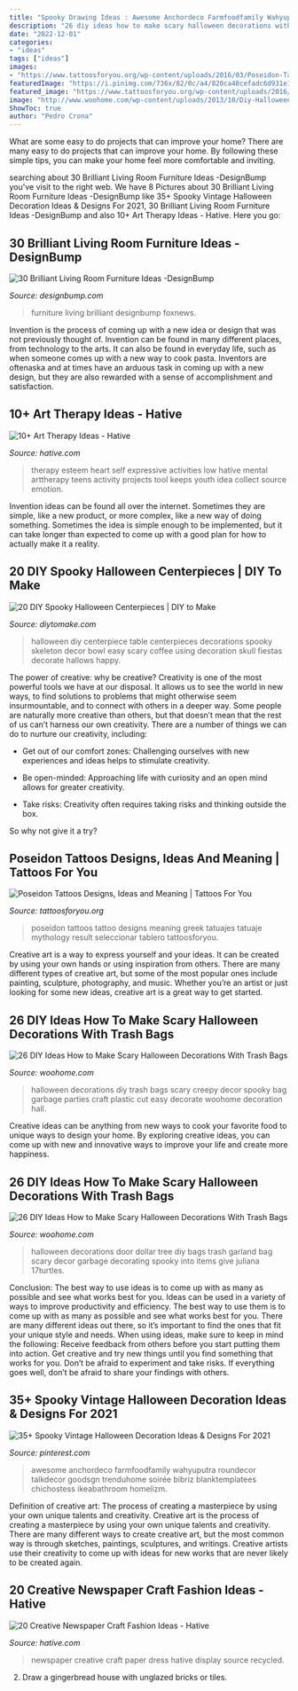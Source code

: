 ```yaml
---
title: "Spooky Drawing Ideas : Awesome Anchordeco Farmfoodfamily Wahyuputra Roundecor Talkdecor Goodsgn Trenduhome Soirée Bibriz Blanktemplatees Chichostess Ikeabathroom Homelizm"
description: "26 diy ideas how to make scary halloween decorations with trash bags"
date: "2022-12-01"
categories:
- "ideas"
tags: ["ideas"]
images:
- "https://www.tattoosforyou.org/wp-content/uploads/2016/03/Poseidon-Tattoos.jpg"
featuredImage: "https://i.pinimg.com/736x/82/0c/a4/820ca48cefadc6d931e1eeaf7ba887a6.jpg"
featured_image: "https://www.tattoosforyou.org/wp-content/uploads/2016/03/Poseidon-Tattoos.jpg"
image: "http://www.woohome.com/wp-content/uploads/2013/10/Diy-Halloween-items-With-Trash-Bags-18.jpg"
ShowToc: true
author: "Pedro Crona"
---
```



What are some easy to do projects that can improve your home?
There are many easy to do projects that can improve your home. By following these simple tips, you can make your home feel more comfortable and inviting.

	

		
searching about 30 Brilliant Living Room Furniture Ideas -DesignBump you've visit to the right web. We have 8 Pictures about 30 Brilliant Living Room Furniture Ideas -DesignBump like 35+ Spooky Vintage Halloween Decoration Ideas &amp; Designs For 2021, 30 Brilliant Living Room Furniture Ideas -DesignBump and also 10+ Art Therapy Ideas - Hative. Here you go:
		
    
## 30 Brilliant Living Room Furniture Ideas -DesignBump

<img loading=lazy src="https://designbump.com/wp-content/uploads/2015/08/Good-Interior-Design-and-Living-Room-Furniture-Design-Idea.jpg" onerror="this.onerror=null;this.src='https://tse4.mm.bing.net/th?id=OIP.kzupDcHm3fMyBUruLXj4pAHaDt&amp;pid=15.1';" alt="30 Brilliant Living Room Furniture Ideas -DesignBump">

_Source: designbump.com_

>furniture living brilliant designbump foxnews. 

	

Invention is the process of coming up with a new idea or design that was not previously thought of. Invention can be found in many different places, from technology to the arts. It can also be found in everyday life, such as when someone comes up with a new way to cook pasta. Inventors are oftenaska and at times have an arduous task in coming up with a new design, but they are also rewarded with a sense of accomplishment and satisfaction.

    
## 10+ Art Therapy Ideas - Hative

<img loading=lazy src="https://hative.com/wp-content/uploads/2014/05/art-therapy-ideas/5-art-therapy-ideas.jpg" onerror="this.onerror=null;this.src='https://tse4.mm.bing.net/th?id=OIP.4zai1rYDoWpjCmQ3gWgbqAHaHa&amp;pid=15.1';" alt="10+ Art Therapy Ideas - Hative">

_Source: hative.com_

>therapy esteem heart self expressive activities low hative mental arttherapy teens activity projects tool keeps youth idea collect source emotion. 

	

Invention ideas can be found all over the internet. Sometimes they are simple, like a new product, or more complex, like a new way of doing something. Sometimes the idea is simple enough to be implemented, but it can take longer than expected to come up with a good plan for how to actually make it a reality.

    
## 20 DIY Spooky Halloween Centerpieces | DIY To Make

<img loading=lazy src="http://www.diytomake.com/wp-content/uploads/2015/10/Skeleton-Halloween-DIY-Centerpiece.jpg" onerror="this.onerror=null;this.src='https://tse2.mm.bing.net/th?id=OIP.u1SxOnNWrRpvxVSjw3GlfAHaLH&amp;pid=15.1';" alt="20 DIY Spooky Halloween Centerpieces | DIY to Make">

_Source: diytomake.com_

>halloween diy centerpiece table centerpieces decorations spooky skeleton decor bowl easy scary coffee using decoration skull fiestas decorate hallows happy. 

	

The power of creative: why be creative?
Creativity is one of the most powerful tools we have at our disposal. It allows us to see the world in new ways, to find solutions to problems that might otherwise seem insurmountable, and to connect with others in a deeper way.
Some people are naturally more creative than others, but that doesn’t mean that the rest of us can’t harness our own creativity. There are a number of things we can do to nurture our creativity, including:

- Get out of our comfort zones: Challenging ourselves with new experiences and ideas helps to stimulate creativity.

- Be open-minded: Approaching life with curiosity and an open mind allows for greater creativity.

- Take risks: Creativity often requires taking risks and thinking outside the box.

So why not give it a try?

    
## Poseidon Tattoos Designs, Ideas And Meaning | Tattoos For You

<img loading=lazy src="https://www.tattoosforyou.org/wp-content/uploads/2016/03/Poseidon-Tattoos.jpg" onerror="this.onerror=null;this.src='https://tse3.mm.bing.net/th?id=OIP.dPSW_GS0ZCIyRsuADgAuzwHaLH&amp;pid=15.1';" alt="Poseidon Tattoos Designs, Ideas and Meaning | Tattoos For You">

_Source: tattoosforyou.org_

>poseidon tattoos tattoo designs meaning greek tatuajes tatuaje mythology result seleccionar tablero tattoosforyou. 

	

Creative art is a way to express yourself and your ideas. It can be created by using your own hands or using inspiration from others. There are many different types of creative art, but some of the most popular ones include painting, sculpture, photography, and music. Whether you’re an artist or just looking for some new ideas, creative art is a great way to get started.

    
## 26 DIY Ideas How To Make Scary Halloween Decorations With Trash Bags

<img loading=lazy src="http://www.woohome.com/wp-content/uploads/2013/10/Diy-Halloween-items-With-Trash-Bags-18.jpg" onerror="this.onerror=null;this.src='https://tse4.mm.bing.net/th?id=OIP.aHrq0KDizTT1XHbtmkX9ngHaJ4&amp;pid=15.1';" alt="26 DIY Ideas How to Make Scary Halloween Decorations With Trash Bags">

_Source: woohome.com_

>halloween decorations diy trash bags scary creepy decor spooky bag garbage parties craft plastic cut easy decorate woohome decoration hall. 

	

Creative ideas can be anything from new ways to cook your favorite food to unique ways to design your home. By exploring creative ideas, you can come up with new and innovative ways to improve your life and create more happiness.

    
## 26 DIY Ideas How To Make Scary Halloween Decorations With Trash Bags

<img loading=lazy src="http://www.woohome.com/wp-content/uploads/2013/10/Diy-Halloween-items-With-Trash-Bags-13-2.jpg" onerror="this.onerror=null;this.src='https://tse4.mm.bing.net/th?id=OIP.FwF6DCu6LgOUUjun6xvCCQHaLH&amp;pid=15.1';" alt="26 DIY Ideas How to Make Scary Halloween Decorations With Trash Bags">

_Source: woohome.com_

>halloween decorations door dollar tree diy bags trash garland bag scary decor garbage decorating spooky into items give juliana 17turtles. 

	

Conclusion: The best way to use ideas is to come up with as many as possible and see what works best for you.
Ideas can be used in a variety of ways to improve productivity and efficiency. The best way to use them is to come up with as many as possible and see what works best for you. There are many different ideas out there, so it’s important to find the ones that fit your unique style and needs. When using ideas, make sure to keep in mind the following: Receive feedback from others before you start putting them into action. Get creative and try new things until you find something that works for you. Don’t be afraid to experiment and take risks. If everything goes well, don’t be afraid to share your findings with others.

    
## 35+ Spooky Vintage Halloween Decoration Ideas &amp; Designs For 2021

<img loading=lazy src="https://i.pinimg.com/736x/82/0c/a4/820ca48cefadc6d931e1eeaf7ba887a6.jpg" onerror="this.onerror=null;this.src='https://tse1.mm.bing.net/th?id=OIP.T3SPAS4R70ZiCdEdIdXLyAHaJ3&amp;pid=15.1';" alt="35+ Spooky Vintage Halloween Decoration Ideas &amp; Designs For 2021">

_Source: pinterest.com_

>awesome anchordeco farmfoodfamily wahyuputra roundecor talkdecor goodsgn trenduhome soirée bibriz blanktemplatees chichostess ikeabathroom homelizm. 

	

Definition of creative art: The process of creating a masterpiece by using your own unique talents and creativity.
Creative art is the process of creating a masterpiece by using your own unique talents and creativity. There are many different ways to create creative art, but the most common way is through sketches, paintings, sculptures, and writings. Creative artists use their creativity to come up with ideas for new works that are never likely to be created again.

    
## 20 Creative Newspaper Craft Fashion Ideas - Hative

<img loading=lazy src="http://hative.com/wp-content/uploads/2014/10/newspaper-craft-fashion-ideas/14-creative-newspaper-craft-fashion-ideas.jpg" onerror="this.onerror=null;this.src='https://tse4.mm.bing.net/th?id=OIP.LGUML7UIRXT0iilHjTsgxQHaLH&amp;pid=15.1';" alt="20 Creative Newspaper Craft Fashion Ideas - Hative">

_Source: hative.com_

>newspaper creative craft paper dress hative display source recycled. 

	

2. Draw a gingerbread house with unglazed bricks or tiles.

